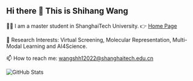 ## Hi there 👋 This is Shihang Wang

👨‍🎓 I am a master student in ShanghaiTech University. 👉 [Home Page](https://shihang-wang-58.github.io/)

🔭 Research Interests: Virtual Screening, Molecular Representation, Multi-Modal Learning and AI4Science.

📫 How to reach me: wangshh12022@shanghaitech.edu.cn

![GitHub Stats](https://github-readme-stats.vercel.app/api?username=shihang-wang-58&show_icons=true&theme=radical)



<!--
**Shihang-Wang-58/Shihang-Wang-58** is a ✨ _special_ ✨ repository because its `README.md` (this file) appears on your GitHub profile.

Here are some ideas to get you started:

- 🔭 I’m currently working on ...
- 🌱 I’m currently learning ...
- 👯 I’m looking to collaborate on ...
- 🤔 I’m looking for help with ...
- 💬 Ask me about ...
- 📫 How to reach me: ...
- 😄 Pronouns: ...
- ⚡ Fun fact: ...
-->


